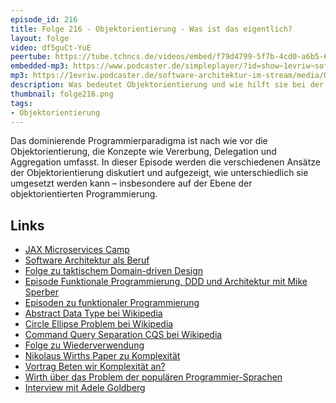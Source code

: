 ```yaml
---
episode_id: 216
title: Folge 216 - Objektorientierung - Was ist das eigentlich?
layout: folge
video: df5guCt-YuE
peertube: https://tube.tchncs.de/videos/embed/f79d4799-5f7b-4cd0-a6b5-600f0b1a0b0a
embedded-mp3: https://www.podcaster.de/simpleplayer/?id=show~1evriw~software-architektur-im-stream~pod-0adc326b84521d3a8e1c6de478&v=1715953128
mp3: https://1evriw.podcaster.de/software-architektur-im-stream/media/Objektorientierung_-_Was_ist_das_eigentlich.mp3
description: Was bedeutet Objektorientierung und wie hilft sie bei der Programmierung?
thumbnail: folge216.png
tags:
- Objektorientierung
---
```


Das dominierende Programmierparadigma ist nach wie vor die
Objektorientierung, die Konzepte wie Vererbung, Delegation und
Aggregation umfasst. In dieser Episode werden die verschiedenen
Ansätze der Objektorientierung diskutiert und aufgezeigt, wie
unterschiedlich sie umgesetzt werden kann – insbesondere auf der Ebene
der objektorientierten Programmierung.

## Links

* [JAX Microservices Camp](https://jax.de/jax-microservices-camp/?go=ok)
* [Software Architektur als Beruf](/beruf.html)
* [Folge zu taktischem Domain-driven Design](/2024/05/03/folge214.html)
* [Episode Funktionale Programmierung, DDD und Architektur mit Mike Sperber](/2023/03/14/folge156.html)
* [Episoden zu funktionaler Programmierung](/tags.html#Funktionale%20Programmierung)
* [Abstract Data Type bei Wikipedia](https://en.wikipedia.org/wiki/Abstract_data_type)
* [Circle Ellipse Problem bei Wikipedia](https://en.wikipedia.org/wiki/Circle%E2%80%93ellipse_problem)
* [Command Query Separation CQS bei Wikipedia](https://en.wikipedia.org/wiki/Command%E2%80%93query_separation)
* [Folge zu Wiederverwendung](/2021/10/22/folge85.html)
* [Nikolaus Wirths Paper zu Komplexität](https://cr.yp.to/bib/1995/wirth.pdf)
* [Vortrag Beten wir Komplexität an?](https://www.youtube.com/watch?v=p7r6IE7TkpU)
* [Wirth über das Problem der populären Programmier-Sprachen](https://youtu.be/DRkfqiF46MQ?si=_nq5G2drOmYZ0jco&t=118)
* [Interview mit Adele Goldberg](https://spectrum.ieee.org/qa-adele-goldberg-on-the-legacy-of-smalltalk)

